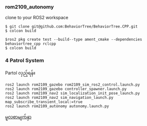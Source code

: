 ### rom2109_autonomy

clone to your ROS2 workspace
```
$ git clone git@github.com:BehaviorTree/BehaviorTree.CPP.git
$ colcon build 

$ros2 pkg create test --build--type ament_cmake --dependencies behaviortree_cpp rclcpp 
$ colcon build
```

### 4 Patrol System 
Partol လှည့်ရန်။
```
ros2 launch rom2109_gazebo rom2109_sim_ros2_control.launch.py
ros2 launch rom2109_gazebo controller_spawner.launch.py
ros2 launch rom2109_nav2 sim_localization_init_pose_launch.py
ros2 launch rom2109_nav2 sim_navigation_launch.py map_subscribe_transient_local:=true
ros2 launch rom2109_autonomy autonomy.launch.py
```




<a href="https://github.com/ROM-robotics/rom2109">မူလစာမျက်နှာ </a>
